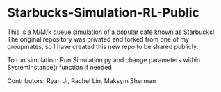 # Starbucks-Simulation-RL-Public

This is a M/M/k queue simulation of a popular cafe known as Starbucks! The original repository was privated and forked from one of my groupmates, so I have created this new repo to be shared publicly.

To run simulation: 
Run Simulation.py and change parameters within SystemInstance() function if needed 

Contributors: Ryan Ji, Rachel Lin, Maksym Sherman
